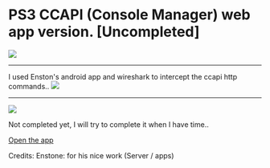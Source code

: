 # PS3 CCAPI (Console Manager) web app version. [**Uncompleted**]

<img src="https://imgur.com/BRZSWGu.png"/>

<hr/>
I used Enston's android app and wireshark to intercept the ccapi http commands..

<img src="https://imgur.com/toQEPxa.png" />
<hr/>
<img src="https://imgur.com/GIXMK3o.png" />

Not completed yet, I will try to complete it when I have time..

<a href="https://rawgit.com/BISOON/ccapi-webapp/master/index.html">Open the app</a>

Credits:
Enstone: for his nice work (Server / apps)




